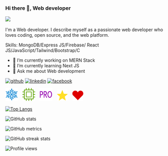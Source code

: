 ### Hi there 👋, Web developer
![](https://media-exp1.licdn.com/dms/image/D5616AQG_0-W7wgHBbQ/profile-displaybackgroundimage-shrink_350_1400/0/1670014842733?e=1675900800&v=beta&t=UwVQY_h6GHRwunOK56u_njWANi0gFRySO3sB3rnRFEE)

I'm a Web developer. I describe myself as a passionate web developer who loves coding, open source, and the web platform.

Skills: MongoDB/Express JS/Firebase/ React JS/JavaScript/Tailwind/Bootstrap/C

- 🔭 I’m currently working on MERN Stack 
- 🌱 I’m currently learning Next JS 
- 💬 Ask me about Web development 


[<img src='https://cdn.jsdelivr.net/npm/simple-icons@3.0.1/icons/github.svg' alt='github' height='40'>](https://github.com/ayakub)  [<img src='https://cdn.jsdelivr.net/npm/simple-icons@3.0.1/icons/linkedin.svg' alt='linkedin' height='40'>](https://www.linkedin.com/in/https://www.linkedin.com/in/ayakub-ali-8bb089223//)  [<img src='https://cdn.jsdelivr.net/npm/simple-icons@3.0.1/icons/facebook.svg' alt='facebook' height='40'>](https://www.facebook.com/https://www.facebook.com/profile.php?id=100077481652664)  

<a href='https://archiveprogram.github.com/'><img src='https://raw.githubusercontent.com/acervenky/animated-github-badges/master/assets/acbadge.gif' width='40' height='40'></a> <a href='https://docs.github.com/en/developers'><img src='https://raw.githubusercontent.com/acervenky/animated-github-badges/master/assets/devbadge.gif' width='40' height='40'></a> <a href='https://github.com/pricing'><img src='https://raw.githubusercontent.com/acervenky/animated-github-badges/master/assets/pro.gif' width='40' height='40'></a> <a href='https://stars.github.com/'><img src='https://raw.githubusercontent.com/acervenky/animated-github-badges/master/assets/starbadge.gif' width='35' height='35'></a> <a href='https://docs.github.com/en/github/supporting-the-open-source-community-with-github-sponsors'><img src='https://raw.githubusercontent.com/acervenky/animated-github-badges/master/assets/sponsorbadge.gif' width='35' height='35'></a> 

[![Top Langs](https://github-readme-stats.vercel.app/api/top-langs/?username=ayakub)](https://github.com/anuraghazra/github-readme-stats)

![GitHub stats](https://github-readme-stats.vercel.app/api?username=ayakub&show_icons=true&count_private=true)  

![GitHub metrics](https://metrics.lecoq.io/ayakub)  

![GitHub streak stats](https://streak-stats.demolab.com/?user=ayakub)  

![Profile views](https://gpvc.arturio.dev/ayakub)  
